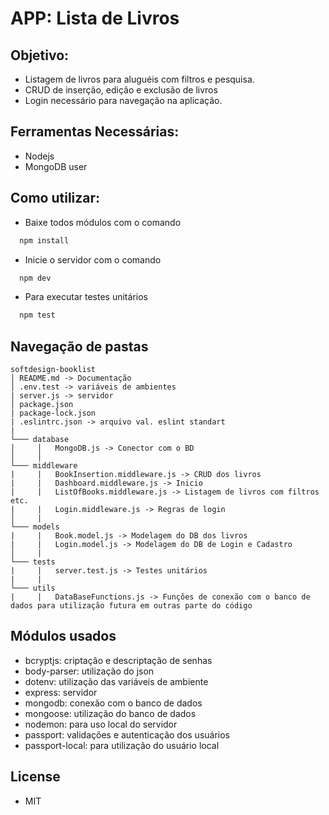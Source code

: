 # APP: Lista de Livros 

## Objetivo:
- Listagem de livros para aluguéis com filtros e pesquisa.
- CRUD de inserção, edição e exclusão de livros
- Login necessário para navegação na aplicação.

## Ferramentas Necessárias:
- Nodejs
- MongoDB user

## Como utilizar:
- Baixe todos módulos com o comando
~~~javascript
  npm install
  ~~~
- Inicie o servidor com o comando
~~~javascript
  npm dev
~~~
- Para executar testes unitários
~~~javascript
  npm test
~~~
## Navegação de pastas
  ```
  softdesign-booklist
  │ README.md -> Documentação
  │ .env.test -> variáveis de ambientes
  | server.js -> servidor
  │ package.json
  | package-lock.json
  | .eslintrc.json -> arquivo val. eslint standart
  |
  └─── database
  │     │   MongoDB.js -> Conector com o BD
  │     │
  └─── middleware
  |     |   BookInsertion.middleware.js -> CRUD dos livros
  |     |   Dashboard.middleware.js -> Inicio
  |     |   ListOfBooks.middleware.js -> Listagem de livros com filtros etc.
  |     |   Login.middleware.js -> Regras de login 
  │     |
  └─── models
  |     |   Book.model.js -> Modelagem do DB dos livros
  |     |   Login.model.js -> Modelagem do DB de Login e Cadastro
  │     |
  └─── tests
  |     |   server.test.js -> Testes unitários
  |     |
  └─── utils
  |     |   DataBaseFunctions.js -> Funções de conexão com o banco de dados para utilização futura em outras parte do código
  ```

## Módulos usados
- bcryptjs: criptação e descriptação de senhas
- body-parser: utilização do json
- dotenv: utilização das variáveis de ambiente
- express: servidor
- mongodb: conexão com o banco de dados
- mongoose: utilização do banco de dados
- nodemon: para uso local do servidor
- passport: validações e autenticação dos usuários
- passport-local: para utilização do usuário local

## License
- MIT